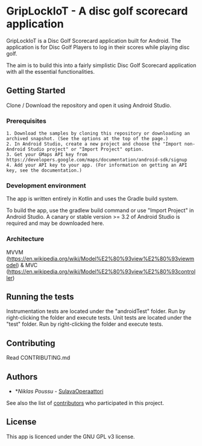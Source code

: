 # GripLockIoT - A disc golf scorecard application

GripLockIoT is a Disc Golf Scorecard application built for Android. 
The application is for Disc Golf Players to log in their scores while playing disc golf.

The aim is to build this into a fairly simplistic Disc Golf Scorecard application with all the essential functionalities.

## Getting Started

Clone / Download the repository and open it using Android Studio. 

### Prerequisites

    1. Download the samples by cloning this repository or downloading an archived snapshot. (See the options at the top of the page.)
    2. In Android Studio, create a new project and choose the "Import non-Android Studio project" or "Import Project" option.
    3. Get your GMaps API key from https://developers.google.com/maps/documentation/android-sdk/signup
    4. Add your API key to your app. (For information on getting an API key, see the documentation.)
    
### Development environment 

The app is written entirely in Kotlin and uses the Gradle build system.

To build the app, use the gradlew build command or use "Import Project" in Android Studio. A canary or stable version >= 3.2 of Android Studio is required and may be downloaded here.

### Architecture

MVVM (https://en.wikipedia.org/wiki/Model%E2%80%93view%E2%80%93viewmodel) & MVC (https://en.wikipedia.org/wiki/Model%E2%80%93view%E2%80%93controller)

## Running the tests

Instrumentation tests are located under the "androidTest" folder. Run by right-clicking the folder and execute tests.
Unit tests are located under the "test" folder. Run by right-clicking the folder and execute tests.

## Contributing

Read CONTRIBUTING.md

## Authors

* **Niklas Poussu* - [SulavaOperaattori](https://github.com/npoussu)

See also the list of [contributors](https://github.com/your/project/contributors) who participated in this project.

## License

This app is licenced under the GNU GPL v3 license.

